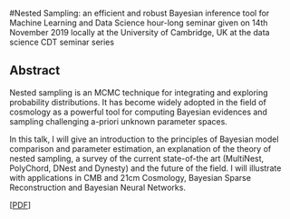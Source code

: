 #Nested Sampling: an efficient and robust Bayesian inference tool for Machine Learning and Data Science
hour-long seminar given on 14th November 2019 locally at the University of Cambridge, UK at the data science CDT seminar series

## Abstract

Nested sampling is an MCMC technique for integrating and exploring probability distributions. It has become widely
adopted in the field of cosmology as a powerful tool for computing Bayesian evidences and sampling challenging a-priori
unknown parameter spaces.

In this talk, I will give an introduction to the principles of Bayesian model comparison and parameter estimation, an
explanation of the theory of nested sampling, a survey of the current state-of-the art (MultiNest, PolyChord, DNest and
Dynesty) and the future of the field. I will illustrate with applications in CMB and 21cm Cosmology, Bayesian Sparse
Reconstruction and Bayesian Neural Networks.



[[PDF](https://github.com/williamjameshandley/talks/raw/cambridge_cdt_2019/will_handley_cambridge_cdt_2019.pdf)] 
 
